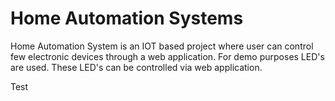 # Home Automation Systems
Home Automation System is an IOT based project where user can control few electronic devices through a web application. 
For demo purposes LED's are used. These LED's can be controlled via web application.

Test